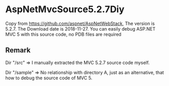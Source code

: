﻿# AspNetMvcSource5.2.7Diy
Copy from https://github.com/aspnet/AspNetWebStack, The version is 5.2.7.  The Download date is 2018-11-27. You can easily debug ASP.NET MVC 5 with this source code, no PDB files are required

## Remark

Dir "/src" => I manually extracted the MVC 5.2.7 source code myself.

Dir "/sample" => No relationship with directory A, just as an alternative, that how to debug the source code of MVC 5.

